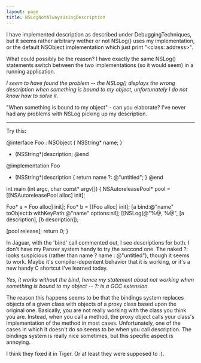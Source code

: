 ```yaml
---
layout: page
title: NSLogNotAlwaysUsingDescription
---
```


I have implemented description as described under DebuggingTechniques, but it seems rather arbitrary wether or not NSLog() uses my implementation, or the default NSObject implementation which just print "<class: address>".

What could possibly be the reason? I have exactly the same NSLog() statements switch between the two implementations (so it would seem) in a running application.

*I seem to have found the problem -- the NSLog() displays the wrong description when something is bound to my object, unfortunately I do not know how to solve it.*

"When something is bound to my object" - can you elaborate?  I've never had any problems with NSLog picking up my description.

----

Try this:
    
@interface Foo : NSObject
{
   NSString* name;
}
- (NSString*)description;
@end

@implementation Foo
- (NSString*)description
{
   return name ?: @"untitled";
}
@end

int main (int argc, char const* argv[])
{
   NSAutoreleasePool* pool = [[NSAutoreleasePool alloc] init];

   Foo* a = Foo alloc] init];
   Foo* b = [[Foo alloc] init];
   [a bind:@"name" toObject:b withKeyPath:@"name" options:nil];
   [[NSLog(@"%@, %@", [a description], [b description]);

   [pool release];
   return 0;
}


In Jaguar, with the 'bind' call commented out, I see descriptions for both.  I don't have my Panzer system handy to try the seccond one.  The naked ?: looks suspicious (rather than name ? name : @"untitled"), though it seems to work.  Maybe it's compiler-depentent behavior that it is working, or it's a new handy C shortcut I've learned today.

*Yes, it works without the bind, hence my statement about not working when something is bound to my object -- ?: is a GCC extension.*

The reason this happens seems to be that the bindings system replaces objects of a given class with objects of a proxy class based upon the original one.  Basically, you are not really working with the class you think you are.  Instead, when you call a method, the proxy object calls your class's implementation of the method in most cases.  Unfortunately, one of the cases in which it doesn't do so seems to be when you call description.  The bindings system is really nice sometimes, but this specific aspect is annoying.

I think they fixed it in Tiger. Or at least they were supposed to :).

